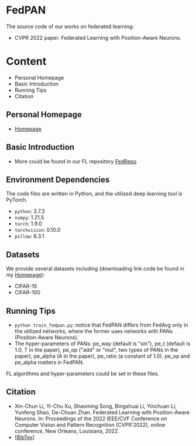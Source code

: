 # FedPAN
The source code of our works on federated learning:
* CVPR 2022 paper: Federated Learning with Position-Aware Neurons.


# Content
* Personal Homepage
* Basic Introduction
* Running Tips
* Citation

## Personal Homepage
  * [Homepage](https://www.lamda.nju.edu.cn/lixc/)

## Basic Introduction
  * More could be found in our FL repository [FedRepo](https://github.com/lxcnju/FedRepo)

## Environment Dependencies
The code files are written in Python, and the utilized deep learning tool is PyTorch.
  * `python`: 3.7.3
  * `numpy`: 1.21.5
  * `torch`: 1.9.0
  * `torchvision`: 0.10.0
  * `pillow`: 8.3.1

## Datasets
We provide several datasets including (downloading link code be found in my [Homepage](https://www.lamda.nju.edu.cn/lixc/)):
  * CIFAR-10
  * CIFAR-100

## Running Tips
  * `python train_fedpan.py`: notice that FedPAN differs from FedAvg only in the utilized networks, where the former uses networks with PANs (Position-Aware Neurons).
  * The hyper-parameters of PANs: pe_way (default is "sin"), pe_t (default is 1.0, T in the paper), pe_op ("add" or "mul", two types of PANs in the paper), pe_alpha (A in the paper), pe_ratio (a constant of 1.0). pe_op and pe_alpha matters in FedPAN.

FL algorithms and hyper-parameters could be set in these files.


## Citation
  * Xin-Chun Li, Yi-Chu Xu, Shaoming Song, Bingshuai Li, Yinchuan Li, Yunfeng Shao, De-Chuan Zhan. Federated Learning with Position-Aware Neurons. In: Proceedings of the 2022 IEEE/CVF Conference on Computer Vision and Pattern Recognition (CVPR'2022), online conference, New Orleans, Louisiana, 2022.
  * \[[BibTex](https://dblp.org/pid/246/2947.html)\]
